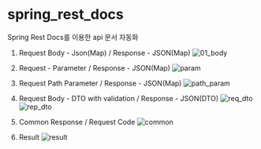 # spring_rest_docs
Spring Rest Docs를 이용한 api 문서 자동화

1. Request Body - Json(Map) / Response - JSON(Map)
![01_body](https://user-images.githubusercontent.com/92128277/151172867-221e4e53-f491-4c18-82d2-f552692161cd.PNG)

2. Request - Parameter / Response - JSON(Map)
![param](https://user-images.githubusercontent.com/92128277/151173135-276ad94c-95f8-4baa-a71f-c65b8974a931.PNG)

3. Request Path Parameter / Response - JSON(Map)
![path_param](https://user-images.githubusercontent.com/92128277/151173216-27d90bd6-489c-4a0b-9e0e-548c9b60f2c4.PNG)

4. Request Body - DTO with validation / Response - JSON(DTO)
![req_dto](https://user-images.githubusercontent.com/92128277/151173325-07d2e184-a540-40c3-98a0-32a962fff113.PNG)
![rep_dto](https://user-images.githubusercontent.com/92128277/151173333-61ae8058-60f3-47ea-9a6c-5dfa03846ca7.PNG)

5. Common Response / Request Code
![common](https://user-images.githubusercontent.com/92128277/151173475-63b32bac-f424-43bb-8f64-c005add97d10.PNG)

6. Result
![result](https://user-images.githubusercontent.com/92128277/151173506-d37708e6-0c54-4feb-8bad-d9fc13e0adf7.PNG)
